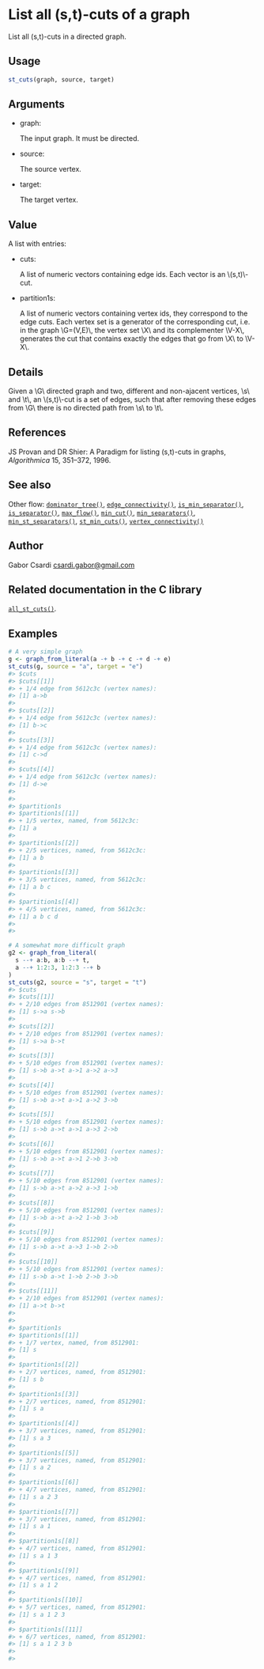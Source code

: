 # List all (s,t)-cuts of a graph

List all (s,t)-cuts in a directed graph.

## Usage

``` r
st_cuts(graph, source, target)
```

## Arguments

- graph:

  The input graph. It must be directed.

- source:

  The source vertex.

- target:

  The target vertex.

## Value

A list with entries:

- cuts:

  A list of numeric vectors containing edge ids. Each vector is an
  \\(s,t)\\-cut.

- partition1s:

  A list of numeric vectors containing vertex ids, they correspond to
  the edge cuts. Each vertex set is a generator of the corresponding
  cut, i.e. in the graph \\G=(V,E)\\, the vertex set \\X\\ and its
  complementer \\V-X\\, generates the cut that contains exactly the
  edges that go from \\X\\ to \\V-X\\.

## Details

Given a \\G\\ directed graph and two, different and non-ajacent
vertices, \\s\\ and \\t\\, an \\(s,t)\\-cut is a set of edges, such that
after removing these edges from \\G\\ there is no directed path from
\\s\\ to \\t\\.

## References

JS Provan and DR Shier: A Paradigm for listing (s,t)-cuts in graphs,
*Algorithmica* 15, 351–372, 1996.

## See also

Other flow:
[`dominator_tree()`](https://r.igraph.org/reference/dominator_tree.md),
[`edge_connectivity()`](https://r.igraph.org/reference/edge_connectivity.md),
[`is_min_separator()`](https://r.igraph.org/reference/is_min_separator.md),
[`is_separator()`](https://r.igraph.org/reference/is_separator.md),
[`max_flow()`](https://r.igraph.org/reference/max_flow.md),
[`min_cut()`](https://r.igraph.org/reference/min_cut.md),
[`min_separators()`](https://r.igraph.org/reference/min_separators.md),
[`min_st_separators()`](https://r.igraph.org/reference/min_st_separators.md),
[`st_min_cuts()`](https://r.igraph.org/reference/st_min_cuts.md),
[`vertex_connectivity()`](https://r.igraph.org/reference/vertex_connectivity.md)

## Author

Gabor Csardi <csardi.gabor@gmail.com>

## Related documentation in the C library

[`all_st_cuts()`](https://igraph.org/c/html/latest/igraph-Flows.html#igraph_all_st_cuts).

## Examples

``` r
# A very simple graph
g <- graph_from_literal(a -+ b -+ c -+ d -+ e)
st_cuts(g, source = "a", target = "e")
#> $cuts
#> $cuts[[1]]
#> + 1/4 edge from 5612c3c (vertex names):
#> [1] a->b
#> 
#> $cuts[[2]]
#> + 1/4 edge from 5612c3c (vertex names):
#> [1] b->c
#> 
#> $cuts[[3]]
#> + 1/4 edge from 5612c3c (vertex names):
#> [1] c->d
#> 
#> $cuts[[4]]
#> + 1/4 edge from 5612c3c (vertex names):
#> [1] d->e
#> 
#> 
#> $partition1s
#> $partition1s[[1]]
#> + 1/5 vertex, named, from 5612c3c:
#> [1] a
#> 
#> $partition1s[[2]]
#> + 2/5 vertices, named, from 5612c3c:
#> [1] a b
#> 
#> $partition1s[[3]]
#> + 3/5 vertices, named, from 5612c3c:
#> [1] a b c
#> 
#> $partition1s[[4]]
#> + 4/5 vertices, named, from 5612c3c:
#> [1] a b c d
#> 
#> 

# A somewhat more difficult graph
g2 <- graph_from_literal(
  s --+ a:b, a:b --+ t,
  a --+ 1:2:3, 1:2:3 --+ b
)
st_cuts(g2, source = "s", target = "t")
#> $cuts
#> $cuts[[1]]
#> + 2/10 edges from 8512901 (vertex names):
#> [1] s->a s->b
#> 
#> $cuts[[2]]
#> + 2/10 edges from 8512901 (vertex names):
#> [1] s->a b->t
#> 
#> $cuts[[3]]
#> + 5/10 edges from 8512901 (vertex names):
#> [1] s->b a->t a->1 a->2 a->3
#> 
#> $cuts[[4]]
#> + 5/10 edges from 8512901 (vertex names):
#> [1] s->b a->t a->1 a->2 3->b
#> 
#> $cuts[[5]]
#> + 5/10 edges from 8512901 (vertex names):
#> [1] s->b a->t a->1 a->3 2->b
#> 
#> $cuts[[6]]
#> + 5/10 edges from 8512901 (vertex names):
#> [1] s->b a->t a->1 2->b 3->b
#> 
#> $cuts[[7]]
#> + 5/10 edges from 8512901 (vertex names):
#> [1] s->b a->t a->2 a->3 1->b
#> 
#> $cuts[[8]]
#> + 5/10 edges from 8512901 (vertex names):
#> [1] s->b a->t a->2 1->b 3->b
#> 
#> $cuts[[9]]
#> + 5/10 edges from 8512901 (vertex names):
#> [1] s->b a->t a->3 1->b 2->b
#> 
#> $cuts[[10]]
#> + 5/10 edges from 8512901 (vertex names):
#> [1] s->b a->t 1->b 2->b 3->b
#> 
#> $cuts[[11]]
#> + 2/10 edges from 8512901 (vertex names):
#> [1] a->t b->t
#> 
#> 
#> $partition1s
#> $partition1s[[1]]
#> + 1/7 vertex, named, from 8512901:
#> [1] s
#> 
#> $partition1s[[2]]
#> + 2/7 vertices, named, from 8512901:
#> [1] s b
#> 
#> $partition1s[[3]]
#> + 2/7 vertices, named, from 8512901:
#> [1] s a
#> 
#> $partition1s[[4]]
#> + 3/7 vertices, named, from 8512901:
#> [1] s a 3
#> 
#> $partition1s[[5]]
#> + 3/7 vertices, named, from 8512901:
#> [1] s a 2
#> 
#> $partition1s[[6]]
#> + 4/7 vertices, named, from 8512901:
#> [1] s a 2 3
#> 
#> $partition1s[[7]]
#> + 3/7 vertices, named, from 8512901:
#> [1] s a 1
#> 
#> $partition1s[[8]]
#> + 4/7 vertices, named, from 8512901:
#> [1] s a 1 3
#> 
#> $partition1s[[9]]
#> + 4/7 vertices, named, from 8512901:
#> [1] s a 1 2
#> 
#> $partition1s[[10]]
#> + 5/7 vertices, named, from 8512901:
#> [1] s a 1 2 3
#> 
#> $partition1s[[11]]
#> + 6/7 vertices, named, from 8512901:
#> [1] s a 1 2 3 b
#> 
#> 
```
